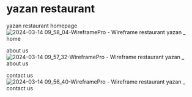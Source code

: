 # yazan restaurant
 yazan restaurant
homepage
![2024-03-14 09_58_04-WireframePro - Wireframe restaurant yazan _ home](https://github.com/yazanmike/yazan-restaurant/assets/43063950/ba9594c7-b399-4c6b-bc58-aef7e101a550)

about us 
![2024-03-14 09_57_32-WireframePro - Wireframe restaurant yazan _ about us](https://github.com/yazanmike/yazan-restaurant/assets/43063950/427e4050-0dbd-46e2-a7d9-6dd8d3daf72f)

contact us 
![2024-03-14 09_56_40-WireframePro - Wireframe restaurant yazan _ contact us](https://github.com/yazanmike/yazan-restaurant/assets/43063950/bfb150c2-9546-4c62-8e9e-764c049b0f1a)
